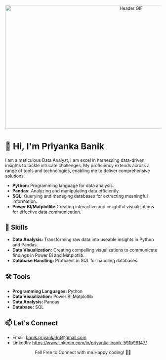 <!-- Header Section -->
<p align="center">
  <img src="header.gif" alt="Header GIF" width="800" height="400">
</p>

# 👋 Hi, I'm Priyanka Banik

I am a meticulous Data Analyst, I am excel in harnessing data-driven insights to tackle intricate challenges. My proficiency extends across a range of tools and technologies, enabling me to deliver comprehensive solutions.

- **Python:** Programming language for data analysis.
- **Pandas:** Analyzing and manipulating data efficiently.
- **SQL:** Querying and managing databases for extracting meaningful information.
- **Power BI/Matplotlib:** Creating interactive and insightful visualizations for effective data communication.


<!-- Skills Section -->
## 🚀 Skills

- **Data Analysis:** Transforming raw data into useable insights in Python and Pandas.
- **Data Visualization:** Creating compelling visualizations to communicate findings in Power Bi and Matplotlib.
- **Database Handling:** Proficient in SQL for handling databases.

<!-- Tools Section -->
## 🛠️ Tools

- **Programming Languages:** Python
- **Data Visualization:** Power BI,Matplotlib
- **Data Analysis:** Pandas
- **Database:** SQL

<!-- Connect Section -->
## 📫 Let's Connect

- Email: banik.priyanka93@gmail.com 
- LinkedIn: https://www.linkedin.com/in/priyanka-banik-591b98147/


<!-- Footer Section -->
<p align="center">
   Fell Free to Connect with me.Happy coding! 👨‍💻
</p>
